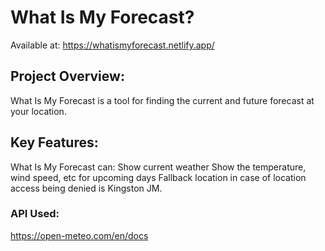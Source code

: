 # What Is My Forecast?
Available at: https://whatismyforecast.netlify.app/

## Project Overview:
What Is My Forecast is a tool for finding the current and future forecast at your location.

## Key Features:
What Is My Forecast can:
Show current weather
Show the temperature, wind speed, etc for upcoming days
Fallback location in case of location access being denied is Kingston JM.

### API Used:
https://open-meteo.com/en/docs
